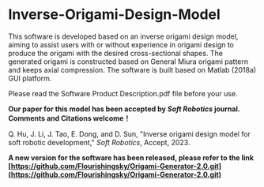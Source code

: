 # Inverse-Origami-Design-Model
This software is developed based on an inverse origami design model, aiming to assist users with or without experience in origami design to produce the origami with the desired cross-sectional shapes. The generated origami is constructed based on General Miura origami pattern and keeps axial compression. The software is built based on Matlab (2018a) GUI platform. 

Please read the Software Product Description.pdf file before your use.

**Our paper for this model has been accepted by *Soft Robotics* journal. Comments and Citations welcome！**

Q. Hu, J. Li, J. Tao, E. Dong, and D. Sun, "Inverse origami design model for soft robotic development," *Soft Robotics*, Accept, 2023.

**A new version for the software has been released, please refer to the link [https://github.com/Flourishingsky/Origami-Generator-2.0.git](https://github.com/Flourishingsky/Origami-Generator-2.0.git)**
